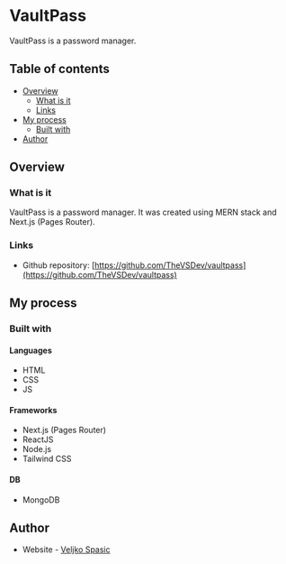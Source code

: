 # VaultPass

VaultPass is a password manager. 

## Table of contents

- [Overview](#overview)
  - [What is it](#what-is-it)
  - [Links](#links)
- [My process](#my-process)
  - [Built with](#built-with)
- [Author](#author)

## Overview

### What is it

VaultPass is a password manager. 
It was created using MERN stack and Next.js (Pages Router).

### Links

- Github repository: [https://github.com/TheVSDev/vaultpass](https://github.com/TheVSDev/vaultpass)

## My process

### Built with

#### Languages
- HTML
- CSS
- JS

#### Frameworks
- Next.js (Pages Router)
- ReactJS
- Node.js
- Tailwind CSS

#### DB
- MongoDB

## Author

- Website - [Veljko Spasic](https://veljko-spasic.rf.gd)

